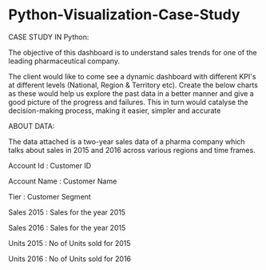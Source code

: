 # Python-Visualization-Case-Study

CASE STUDY IN Python:

The objective of this dashboard is to understand sales trends for one of the leading 
pharmaceutical company. 

The client would like to come see a dynamic dashboard with different KPI's at different 
levels (National, Region & Territory etc). Create the below charts as these would help us 
explore the past data in a better manner and give a good picture of the progress and 
failures. This in turn would catalyse the decision-making process, making it easier, simpler 
and accurate

ABOUT DATA:

The data attached is a two-year sales data of a pharma company which talks about 
sales in 2015 and 2016 across various regions and time frames.

Account Id : Customer ID

Account Name : Customer Name

Tier : Customer Segment

Sales 2015 : Sales for the year 2015

Sales 2016 : Sales for the year 2015

Units 2015 : No of Units sold for 2015

Units 2016 : No of Units sold for 2016
